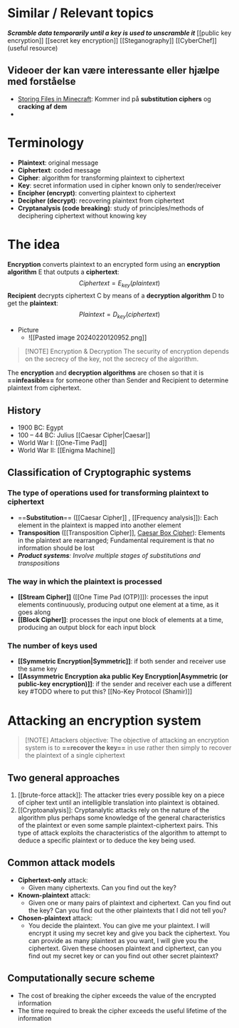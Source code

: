 # Similar / Relevant topics
***Scramble data temporarily until a key is used to unscramble it***
[[public key encryption]]
[[secret key encryption]]
[[Steganography]]
[[CyberChef]] (useful resource)

## Videoer der kan være interessante eller hjælpe med forståelse
- [Storing Files in Minecraft](https://www.youtube.com/watch?v=z16rzIF5J40&t=6s): Kommer ind på **substitution ciphers** og **cracking af dem**
- 
# Terminology
- **Plaintext**: original message
- **Ciphertext**: coded message
- **Cipher**: algorithm for transforming plaintext to ciphertext
- **Key**: secret information used in cipher known only to sender/receiver
- **Encipher (encrypt)**: converting plaintext to ciphertext
- **Decipher (decrypt)**: recovering plaintext from ciphertext
- **Cryptanalysis (code breaking)**: study of principles/methods of deciphering ciphertext without knowing key
# The idea
**Encryption** converts plaintext to an encrypted form using an **encryption algorithm** E that outputs a **ciphertext**: $$Ciphertext = E_{key}(plaintext)$$
**Recipient** decrypts ciphertext C by means of a **decryption algorithm** D to get the **plaintext**: $$Plaintext = D_{key}(ciphertext)$$
- Picture
	- ![[Pasted image 20240220120952.png]]


> [!NOTE] Encryption & Decryption
> The security of encryption depends on the secrecy of the key, not the secrecy of the algorithm.

The **encryption** and **decryption algorithms** are chosen so that it is **==infeasible==** for someone other than Sender and Recipient to determine plaintext from ciphertext.

## History
- 1900 BC: Egypt
- 100 – 44 BC: Julius [[Caesar Cipher|Caesar]]
- World War I: [[One-Time Pad]]
- World War II: [[Enigma Machine]]

## Classification of Cryptographic systems
### The type of operations used for transforming plaintext to ciphertext
- ==**Substitution**== ([[Caesar Cipher]] , [[Frequency analysis]]): Each element in the plaintext is mapped into another element
- **Transposition** ([[Transposition Cipher]], [Caesar Box Cipher](<https://gchq.github.io/CyberChef/#recipe=Caesar_Box_Cipher(4)>)): Elements in the plaintext are rearranged; Fundamental requirement is that no information should be lost
- ***Product systems**: Involve multiple stages of substitutions and transpositions*
### The way in which the plaintext is processed
- **[[Stream Cipher]]** ([[One Time Pad (OTP)]]): processes the input elements continuously, producing output one element at a time, as it goes along
- **[[Block Cipher]]**: processes the input one block of elements at a time, producing an output block for each input block

### The number of keys used
- **[[Symmetric Encryption|Symmetric]]**: if both sender and receiver use the same key
- **[[Assymmetric Encryption aka public Key Encryption|Asymmetric (or public-key encryption)]]**: if the sender and receiver each use a different key
#TODO where to put this? [[No-Key Protocol (Shamir)]]

# Attacking an encryption system

> [!NOTE] Attackers objective:
> The objective of attacking an encryption system is to **==recover the key==** in use rather then simply to recover the plaintext of a single ciphertext
## Two general approaches
1. [[brute-force attack]]: The attacker tries every possible key on a piece of cipher text until an intelligible translation into plaintext is obtained.
2. [[Cryptoanalysis]]: Cryptanalytic attacks rely on the nature of the algorithm plus perhaps some knowledge of the general characteristics of the plaintext or even some sample plaintext-ciphertext pairs. This type of attack exploits the characteristics of the algorithm to attempt to deduce a specific plaintext or to deduce the key being used.
## Common attack models
- **Ciphertext-only** attack:
	- Given many ciphertexts. Can you find out the key?
- **Known-plaintext** attack:
	- Given one or many pairs of plaintext and ciphertext. Can you find out the key? Can you find out the other plaintexts that I did not tell you?
- **Chosen-plaintext** attack:
	- You decide the plaintext. You can give me your plaintext. I will encrypt it using my secret key and give you back the ciphertext. You can provide as many plaintext as you want, I will give you the ciphertext. Given these choosen plaintext and ciphertext, can you find out my secret key or can you find out other secret plaintext?
## Computationally secure scheme
- The cost of breaking the cipher exceeds the value of the encrypted information
- The time required to break the cipher exceeds the useful lifetime of the information
